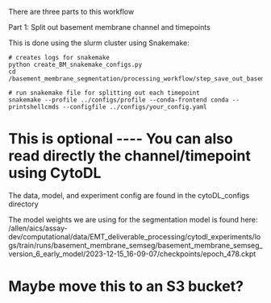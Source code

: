 There are three parts to this workflow


Part 1: Split out basement membrane channel and timepoints

This is done using the slurm cluster using Snakemake:



```
# creates logs for snakemake
python create_BM_snakemake_configs.py
cd /basement_membrane_segmentation/processing_workflow/step_save_out_basement_membrane

# run snakemake file for splitting out each timepoint
snakemake --profile ../configs/profile --conda-frontend conda --printshellcmds --configfile ../configs/your_config.yaml
```
# This is optional ---- You can also read directly the channel/timepoint using CytoDL

The data, model, and experiment config are found in the cytoDL_configs directory

The model weights we are using for the segmentation model is found here:
/allen/aics/assay-dev/computational/data/EMT_deliverable_processing/cytodl_experiments/logs/train/runs/basement_membrane_semseg/basement_membrane_semseg_version_6_early_model/2023-12-15_16-09-07/checkpoints/epoch_478.ckpt

# Maybe move this to an S3 bucket?
















